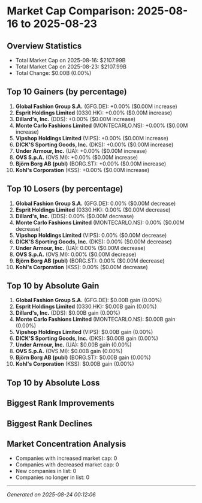 # Market Cap Comparison: 2025-08-16 to 2025-08-23

## Overview Statistics
- Total Market Cap on 2025-08-16: $2107.99B
- Total Market Cap on 2025-08-23: $2107.99B
- Total Change: $0.00B (0.00%)

## Top 10 Gainers (by percentage)
1. **Global Fashion Group S.A.** (GFG.DE): +0.00% ($0.00M increase)
2. **Esprit Holdings Limited** (0330.HK): +0.00% ($0.00M increase)
3. **Dillard's, Inc.** (DDS): +0.00% ($0.00M increase)
4. **Monte Carlo Fashions Limited** (MONTECARLO.NS): +0.00% ($0.00M increase)
5. **Vipshop Holdings Limited** (VIPS): +0.00% ($0.00M increase)
6. **DICK'S Sporting Goods, Inc.** (DKS): +0.00% ($0.00M increase)
7. **Under Armour, Inc.** (UA): +0.00% ($0.00M increase)
8. **OVS S.p.A.** (OVS.MI): +0.00% ($0.00M increase)
9. **Björn Borg AB (publ)** (BORG.ST): +0.00% ($0.00M increase)
10. **Kohl's Corporation** (KSS): +0.00% ($0.00M increase)

## Top 10 Losers (by percentage)
1. **Global Fashion Group S.A.** (GFG.DE): 0.00% ($0.00M decrease)
2. **Esprit Holdings Limited** (0330.HK): 0.00% ($0.00M decrease)
3. **Dillard's, Inc.** (DDS): 0.00% ($0.00M decrease)
4. **Monte Carlo Fashions Limited** (MONTECARLO.NS): 0.00% ($0.00M decrease)
5. **Vipshop Holdings Limited** (VIPS): 0.00% ($0.00M decrease)
6. **DICK'S Sporting Goods, Inc.** (DKS): 0.00% ($0.00M decrease)
7. **Under Armour, Inc.** (UA): 0.00% ($0.00M decrease)
8. **OVS S.p.A.** (OVS.MI): 0.00% ($0.00M decrease)
9. **Björn Borg AB (publ)** (BORG.ST): 0.00% ($0.00M decrease)
10. **Kohl's Corporation** (KSS): 0.00% ($0.00M decrease)

## Top 10 by Absolute Gain
1. **Global Fashion Group S.A.** (GFG.DE): $0.00B gain (0.00%)
2. **Esprit Holdings Limited** (0330.HK): $0.00B gain (0.00%)
3. **Dillard's, Inc.** (DDS): $0.00B gain (0.00%)
4. **Monte Carlo Fashions Limited** (MONTECARLO.NS): $0.00B gain (0.00%)
5. **Vipshop Holdings Limited** (VIPS): $0.00B gain (0.00%)
6. **DICK'S Sporting Goods, Inc.** (DKS): $0.00B gain (0.00%)
7. **Under Armour, Inc.** (UA): $0.00B gain (0.00%)
8. **OVS S.p.A.** (OVS.MI): $0.00B gain (0.00%)
9. **Björn Borg AB (publ)** (BORG.ST): $0.00B gain (0.00%)
10. **Kohl's Corporation** (KSS): $0.00B gain (0.00%)

## Top 10 by Absolute Loss

## Biggest Rank Improvements

## Biggest Rank Declines

## Market Concentration Analysis
- Companies with increased market cap: 0
- Companies with decreased market cap: 0
- New companies in list: 0
- Companies no longer in list: 0

---
*Generated on 2025-08-24 00:12:06*
